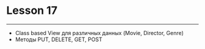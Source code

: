 # Lesson 17
______________

* Class based View для различных данных (Movie, Director, Genre)
* Методы PUT, DELETE, GET, POST